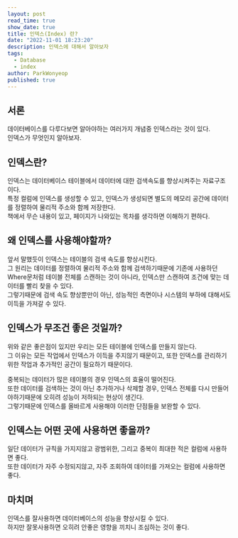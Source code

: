```yaml
---
layout: post
read_time: true
show_date: true
title: 인덱스(Index) 란?
date: "2022-11-01 18:23:20"
description: 인덱스에 대해서 알아보자
tags:
  - Database
  - index
author: ParkWonyeop
published: true
---
```


## 서론

데이터베이스를 다루다보면 알아야하는 여러가지 개념중 인덱스라는 것이 있다.  
인덱스가 무엇인지 알아보자.

## 인덱스란?

인덱스는 데이터베이스 테이블에서 데이터에 대한 검색속도를 향상시켜주는 자료구조이다.  
특정 컬럼에 인덱스를 생성할 수 있고, 인덱스가 생성되면 별도의 메모리 공간에 데이터를 정렬하여 물리적 주소와 함께 저장한다.  
책에서 무슨 내용이 있고, 페이지가 나와있는 목차를 생각하면 이해하기 편하다.

## 왜 인덱스를 사용해야할까?

앞서 말했듯이 인덱스는 테이블의 검색 속도를 향상시킨다.  
그 원리는 데이터를 정렬하여 물리적 주소와 함께 검색하기때문에 기존에 사용하던 Where문처럼 테이블 전체를 스캔하는 것이 아니라, 인덱스만 스캔하여 조건에 맞는 데이터를 빨리 찾을 수 있다.  
그렇기때문에 검색 속도 향상뿐만이 아닌, 성능적인 측면이나 시스템의 부하에 대해서도 이득을 가져갈 수 있다.

## 인덱스가 무조건 좋은 것일까?

위와 같은 좋은점이 있지만 우리는 모든 테이블에 인덱스를 만들지 않는다.  
그 이유는 모든 작업에서 인덱스가 이득을 주지않기 때문이고, 또한 인덱스를 관리하기 위한 작업과 추가적인 공간이 필요하기 때문이다.

중복되는 데이터가 많은 테이블의 경우 인덱스의 효율이 떨어진다.  
또한 데이터를 검색하는 것이 아닌 추가하거나 삭제할 경우, 인덱스 전체를 다시 만들어야하기때문에 오히려 성능이 저하되는 현상이 생긴다.  
그렇기때문에 인덱스를 올바르게 사용해야 이러한 단점들을 보완할 수 있다.

## 인덱스는 어떤 곳에 사용하면 좋을까?

일단 데이터가 규칙을 가지지않고 광범위한, 그리고 중복이 최대한 적은 컬럼에 사용하면 좋다.  
또한 데이터가 자주 수정되지않고, 자주 조회하여 데이터를 가져오는 컬럼에 사용하면 좋다.

## 마치며

인덱스를 잘사용하면 데이터베이스의 성능을 향상시킬 수 있다.  
하지만 잘못사용하면 오히려 안좋은 영향을 끼치니 조심하는 것이 좋다.
